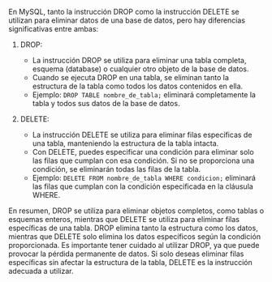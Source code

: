 En MySQL, tanto la instrucción DROP como la instrucción DELETE se utilizan para eliminar datos de una base de datos, pero hay diferencias significativas entre ambas:

1. DROP:
   - La instrucción DROP se utiliza para eliminar una tabla completa, esquema (database) o cualquier otro objeto de la base de datos.
   - Cuando se ejecuta DROP en una tabla, se eliminan tanto la estructura de la tabla como todos los datos contenidos en ella.
   - Ejemplo: `DROP TABLE nombre_de_tabla;` eliminará completamente la tabla y todos sus datos de la base de datos.

2. DELETE:
   - La instrucción DELETE se utiliza para eliminar filas específicas de una tabla, manteniendo la estructura de la tabla intacta.
   - Con DELETE, puedes especificar una condición para eliminar solo las filas que cumplan con esa condición. Si no se proporciona una condición, se eliminarán todas las filas de la tabla.
   - Ejemplo: `DELETE FROM nombre_de_tabla WHERE condicion;` eliminará las filas que cumplan con la condición especificada en la cláusula WHERE.

En resumen, DROP se utiliza para eliminar objetos completos, como tablas o esquemas enteros, mientras que DELETE se utiliza para eliminar filas específicas de una tabla. DROP elimina tanto la estructura como los datos, mientras que DELETE solo elimina los datos específicos según la condición proporcionada. Es importante tener cuidado al utilizar DROP, ya que puede provocar la pérdida permanente de datos. Si solo deseas eliminar filas específicas sin afectar la estructura de la tabla, DELETE es la instrucción adecuada a utilizar.